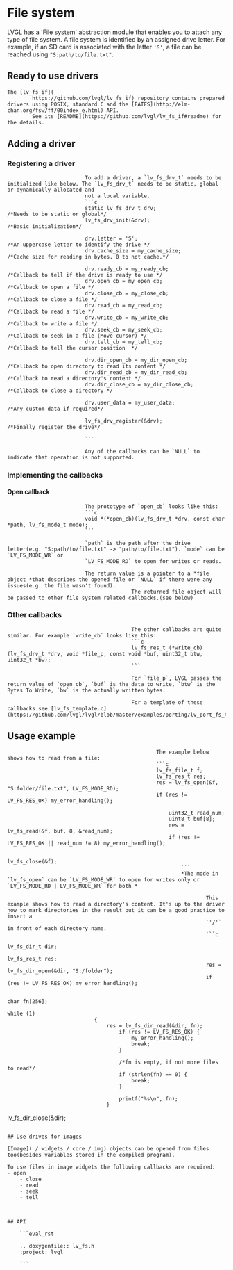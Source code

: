 # File system

LVGL has a 'File system' abstraction module that enables you to attach any type of file system.
	A file system is identified by an assigned drive letter.
	For example, if an SD card is associated with the letter `'S'`, a file can be reached using `"S:path/to/file.txt"`.

## Ready to use drivers
	The [lv_fs_if](
			https://github.com/lvgl/lv_fs_if) repository contains prepared drivers using POSIX, standard C and the [FATFS](http://elm-chan.org/fsw/ff/00index_e.html) API.
			See its [README](https://github.com/lvgl/lv_fs_if#readme) for the details.

## Adding a driver

### Registering a driver
							 To add a driver, a `lv_fs_drv_t` needs to be initialized like below. The `lv_fs_drv_t` needs to be static, global or dynamically allocated and
							 not a local variable.
							 ```c
							 static lv_fs_drv_t drv;                   /*Needs to be static or global*/
							 lv_fs_drv_init(&drv);                     /*Basic initialization*/

							 drv.letter = 'S';                         /*An uppercase letter to identify the drive */
							 drv.cache_size = my_cache_size;           /*Cache size for reading in bytes. 0 to not cache.*/

							 drv.ready_cb = my_ready_cb;               /*Callback to tell if the drive is ready to use */
							 drv.open_cb = my_open_cb;                 /*Callback to open a file */
							 drv.close_cb = my_close_cb;               /*Callback to close a file */
							 drv.read_cb = my_read_cb;                 /*Callback to read a file */
							 drv.write_cb = my_write_cb;               /*Callback to write a file */
							 drv.seek_cb = my_seek_cb;                 /*Callback to seek in a file (Move cursor) */
							 drv.tell_cb = my_tell_cb;                 /*Callback to tell the cursor position  */

							 drv.dir_open_cb = my_dir_open_cb;         /*Callback to open directory to read its content */
							 drv.dir_read_cb = my_dir_read_cb;         /*Callback to read a directory's content */
							 drv.dir_close_cb = my_dir_close_cb;       /*Callback to close a directory */

							 drv.user_data = my_user_data;             /*Any custom data if required*/

							 lv_fs_drv_register(&drv);                 /*Finally register the drive*/

							 ```

							 Any of the callbacks can be `NULL` to indicate that operation is not supported.


### Implementing the callbacks

#### Open callback
							 The prototype of `open_cb` looks like this:
							 ```c
							 void *(*open_cb)(lv_fs_drv_t *drv, const char *path, lv_fs_mode_t mode);
							 ```

							 `path` is the path after the drive letter(e.g. "S:path/to/file.txt" -> "path/to/file.txt"). `mode` can be `LV_FS_MODE_WR` or
							 `LV_FS_MODE_RD` to open for writes or reads.

							 The return value is a pointer to a *file object *that describes the opened file or `NULL` if there were any issues(e.g. the file wasn't found).
											The returned file object will be passed to other file system related callbacks.(see below)

### Other callbacks
											The other callbacks are quite similar. For example `write_cb` looks like this:
											```c
											lv_fs_res_t (*write_cb)(lv_fs_drv_t *drv, void *file_p, const void *buf, uint32_t btw, uint32_t *bw);
											```

											For `file_p`, LVGL passes the return value of `open_cb`, `buf` is the data to write, `btw` is the Bytes To Write, `bw` is the actually written bytes.

											For a template of these callbacks see [lv_fs_template.c](https://github.com/lvgl/lvgl/blob/master/examples/porting/lv_port_fs_template.c).


## Usage example

													The example below shows how to read from a file:
													```c
													lv_fs_file_t f;
													lv_fs_res_t res;
													res = lv_fs_open(&f, "S:folder/file.txt", LV_FS_MODE_RD);
													if (res != LV_FS_RES_OK) my_error_handling();

														uint32_t read_num;
														uint8_t buf[8];
														res = lv_fs_read(&f, buf, 8, &read_num);
														if (res != LV_FS_RES_OK || read_num != 8) my_error_handling();

															lv_fs_close(&f);
															```
															*The mode in `lv_fs_open` can be `LV_FS_MODE_WR` to open for writes only or `LV_FS_MODE_RD | LV_FS_MODE_WR` for both *

																	This example shows how to read a directory's content. It's up to the driver how to mark directories in the result but it can be a good practice to insert a
																	`'/'` in front of each directory name.
																	```c
																	lv_fs_dir_t dir;
																	lv_fs_res_t res;
																	res = lv_fs_dir_open(&dir, "S:/folder");
																	if (res != LV_FS_RES_OK) my_error_handling();

																		char fn[256];
																		while (1)
								{
									res = lv_fs_dir_read(&dir, fn);
										if (res != LV_FS_RES_OK) {
											my_error_handling();
											break;
										}

										/*fn is empty, if not more files to read*/
										if (strlen(fn) == 0) {
											break;
										}

										printf("%s\n", fn);
									}

lv_fs_dir_close(&dir);
```

## Use drives for images

[Image]( / widgets / core / img) objects can be opened from files too(besides variables stored in the compiled program).

To use files in image widgets the following callbacks are required:
- open
	- close
	- read
	- seek
	- tell



## API

	```eval_rst

	.. doxygenfile:: lv_fs.h
	:project: lvgl

	```
